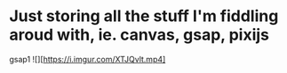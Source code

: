 # Just storing all the stuff I'm fiddling aroud with, ie. canvas, gsap, pixijs

gsap1
![][https://i.imgur.com/XTJQvlt.mp4]
